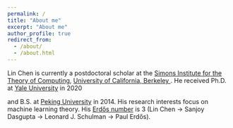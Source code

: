 ```yaml
---
permalink: /
title: "About me"
excerpt: "About me"
author_profile: true
redirect_from: 
  - /about/
  - /about.html
---
```


<!-- ## Under construction -->

<!-- Lin Chen -->
<!-- Ph.D. candidate -->
<!-- Yale Institute for Network Science, Department of Electrical Engineering, Yale University -->

Lin Chen is currently a postdoctoral scholar at the [Simons Institute for the Theory of Computing](https://simons.berkeley.edu/), [University of California, Berkeley
](https://www.berkeley.edu/). He received Ph.D. at [Yale University](https://www.yale.edu/) in 2020
<!-- , advised by Prof [Amin Karbasi](http://iid.yale.edu/). -->
 and B.S. at [Peking University](http://english.pku.edu.cn/) in 2014. His research interests focus on machine learning theory. His [Erdős number](https://en.wikipedia.org/wiki/Erd%C5%91s_number) is 3 (Lin Chen -> Sanjoy Dasgupta -> Leonard J. Schulman -> Paul Erdős).

<!-- Email: linchen.dr [at] gmail [dot] com -->

<!-- ORCID Researcher ID: 0000-0003-0349-6577. -->